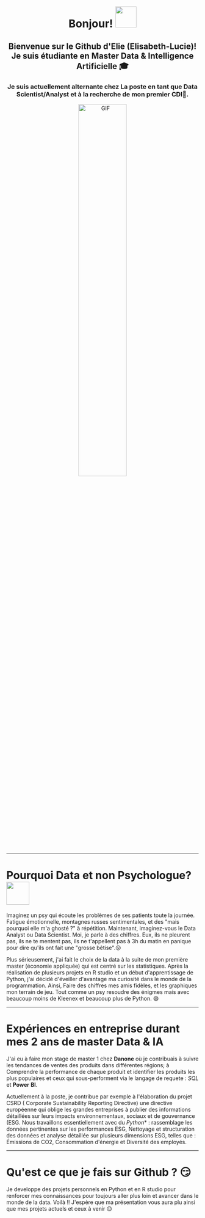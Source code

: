   <h1 align="center">Bonjour!  <img src="https://github.com/mitul3737/mitul3737/blob/main/Wave.gif" height="55px" width="55px"></h1>

  <h2 align="center">
    Bienvenue sur le Github d'Elie (Elisabeth-Lucie)! Je suis étudiante en Master Data & Intelligence Artificielle 🎓<fr>
  </h2>

  <h3 align="center">
    Je suis actuellement alternante chez La poste en tant que Data Scientist/Analyst et à la recherche de mon premier CDI🚀.<fr>
  </h3>


<p align="center">
  <img align="center" width="50%" alt="GIF" src="https://i.makeagif.com/media/8-04-2023/n7aAMC.gif"/>
</p>

_______________________________________________________________________

# Pourquoi Data et non Psychologue? <img align="center" src="https://media4.giphy.com/media/Ll22OhMLAlVDb8UQWe/giphy.gif" width="60">


Imaginez un psy qui écoute les problèmes de ses patients toute la journée. Fatigue émotionnelle, montagnes russes sentimentales, et des "mais pourquoi elle m'a ghosté ?" à répétition. Maintenant, imaginez-vous le Data Analyst ou Data Scientist. Moi, je parle à des chiffres. Eux, ils ne pleurent pas, ils ne te mentent pas, ils ne t'appellent pas à 3h du matin en panique pour dire qu'ils ont fait une "grosse bêtise".😕

Plus sérieusement, j'ai fait le choix de la data à la suite de mon première master (économie appliquée) qui est centré sur les statistiques. Après la réalisation de plusieurs projets en R studio et un début d'apprentissage de Python, j'ai décidé d'éveiller d'avantage ma curiosité dans le monde de la programmation. Ainsi, Faire des chiffres mes amis fidèles, et les graphiques mon terrain de jeu. Tout comme un psy resoudre des énigmes mais avec beaucoup moins de Kleenex et beaucoup plus de Python. 😄

_______________________________________________________________________

# Expériences en entreprise durant mes 2 ans de master Data & IA

J'ai eu à faire mon stage de master 1 chez **Danone** où je contribuais à suivre les tendances de ventes des produits dans différentes régions; à Comprendre la performance de chaque produit et identifier les produits les plus populaires et ceux qui sous-performent via le langage de requete : *SQL* et **Power** **BI**. 

Actuellement à la poste, je contribue par exemple à l'élaboration du projet CSRD ( Corporate Sustainability Reporting Directive) une directive européenne qui oblige les grandes entreprises à publier des informations détaillées sur leurs impacts environnementaux, sociaux et de gouvernance (ESG. Nous travaillons essentiellement avec du *Python** : rassemblage les données pertinentes sur les performances ESG, Nettoyage et structuration des données et analyse détaillée sur plusieurs dimensions ESG, telles que : Émissions de CO2, Consommation d'énergie et Diversité des employés. 

_______________________________________________________________________

# Qu'est ce que je fais sur Github ? 😏

Je developpe des projets personnels en Python et en R studio pour renforcer mes connaissances pour toujours aller plus loin et avancer dans le monde de la data. 
Voilà !! J'espère que ma présentation vous aura plu ainsi que mes projets actuels et ceux à venir  😌 
